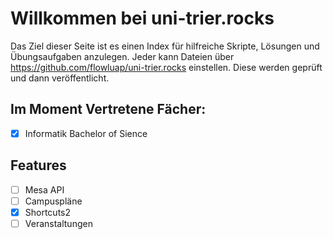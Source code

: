 # Willkommen bei uni-trier.rocks

Das Ziel dieser Seite ist es einen Index für hilfreiche Skripte, Lösungen und Übungsaufgaben anzulegen.
Jeder kann Dateien über https://github.com/flowluap/uni-trier.rocks einstellen. Diese werden geprüft und dann veröffentlicht.

## Im Moment Vertretene Fächer:
- [x] Informatik Bachelor of Sience

## Features

- [ ] Mesa API
- [ ] Campuspläne
- [x] Shortcuts2
- [ ] Veranstaltungen
